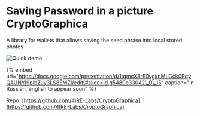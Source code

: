# Saving Password in a picture CryptoGraphica

A library for wallets that allows saving the seed phrase into local stored photos

![Quick demo](../../../.gitbook/assets/img_8766.gif)

{% embed url="https://docs.google.com/presentation/d/1tqmcX3rE0vgknMLGck0PqyQAUNYj9pIbZJy3LS8EMZI/edit\#slide=id.g5480e33042\_0\_15" caption="in Russian, english to appear soon" %}

Repo: [https://github.com/4IRE-Labs/CryptoGraphica](https://github.com/4IRE-Labs/CryptoGraphica)

